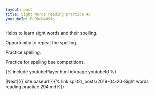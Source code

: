 ```yaml
---
layout: post
title: Sight Words reading practice 48
youtubeId: Pe9kcN4OSAo
---
```

 
 
Helps to learn sight words and their spelling.

Opportunitiy to repeat the spelling. 

Practice spelling. 
 
Practice for spelling bee competitions. 
 
{% include youtubePlayer.html id=page.youtubeId %}
 
 

[Next]({{ site.baseurl }}{% link  split2/_posts/2019-04-20-Sight words reading practice 294.md%})
 
